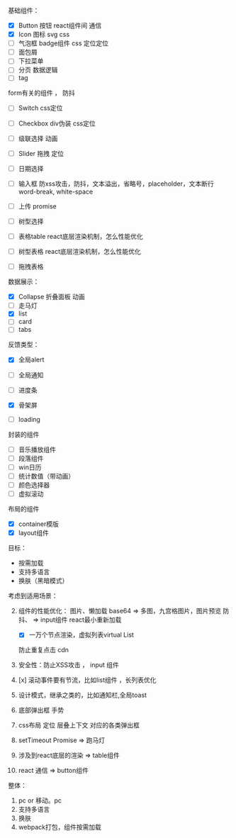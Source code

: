 基础组件：
- [x] Button 按钮 react组件间 通信
- [x] Icon 图标 svg css  
- [ ] 气泡框 badge组件 css 定位定位
- [ ] 面包屑
- [ ] 下拉菜单
- [ ] 分页  数据逻辑 
- [ ] tag 

form有关的组件 ， 防抖

- [ ] Switch  css定位
- [ ] Checkbox  div伪装 css定位
- [ ] 级联选择  动画
- [ ] Slider 拖拽 定位
- [ ] 日期选择
- [ ] 输入框  防xss攻击，防抖，文本溢出，省略号，placeholder，文本断行 word-break, white-space
- [ ] 上传   promise
- [ ] 树型选择 


- [ ] 表格table react底层渲染机制，怎么性能优化
- [ ] 树型表格  react底层渲染机制，怎么性能优化
- [ ] 拖拽表格  

数据展示：

- [x] Collapse 折叠面板  动画
- [ ] 走马灯
- [x] list
- [ ] card
- [ ] tabs

反馈类型：
- [x] 全局alert
- [ ] 全局通知
- [ ] 进度条
- [x] 骨架屏
- [ ] loading 


封装的组件
- [ ] 音乐播放组件
- [ ] 段落组件
- [ ] win日历
- [ ] 统计数值（带动画）
- [ ] 颜色选择器
- [ ] 虚拟滚动

布局的组件
- [x] container模版
- [x] layout组件

目标：

- 按需加载
- 支持多语言 
-  换肤（黑暗模式）

考虑到适用场景：

2. 组件的性能优化：
    图片、懒加载 base64  => 多图，九宫格图片，图片预览
    防抖、  => input组件
    react最小重新加载
    
   - [x] 一万个节点渲染，虚拟列表virtual List
   
    防止重复点击
    cdn
    
    
3. 安全性：防止XSS攻击 ， input 组件
7. [x] 滚动事件要有节流，比如list组件 ，长列表优化
8. 设计模式，继承之类的，比如通知栏,全局toast
9. 底部弹出框  手势
10. css布局 定位 层叠上下文 对应的各类弹出框
11. setTimeout Promise  => 跑马灯
12. 涉及到react底层的渲染 => table组件
13. react 通信 => button组件

整体：
1. pc or 移动。pc
5. 支持多语言
6. 换肤
7. webpack打包，组件按需加载
